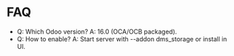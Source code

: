 # FAQ

- Q: Which Odoo version? A: 16.0 (OCA/OCB packaged).
- Q: How to enable? A: Start server with --addon dms_storage or install in UI.
